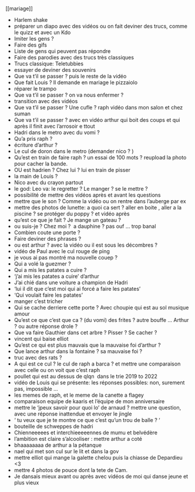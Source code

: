 [[mariage]]
- Harlem shake 
- préparer un diapo avec des vidéos ou on fait deviner des trucs, comme le quizz et avec un Kdo 
- Imiter les gens ? 
- Faire des gifs 
- Liste de gens qui peuvent pas répondre 
- Faire des parodies avec des trucs très classiques 
- Trucs classique: Teletubbies 
- essayer de deviner des souvenirs 
- Que va t’il se passer ? puis le reste de la vidéo 
- Que fait Louis ? Il demande en mariage le pizzaiolo
- réparer le trampo 
- Que va t’il se passer ? on va nous enfermer ? 
- transition avec des vidéos 
- Que va t’il se passer ? Une cufle ? raph vidéo dans mon salon et chez suman 
- Que va t’il se passer ? avec en vidéo arthur qui boit des coups et qui après il finit avec l’arrosoir e ttout 
- Hadri dans le metro avec du vomi ? 
- Qu’a pris raph ? 
- écriture d’arthur ? 
- Le cul de doron dans le metro (demander nico ? ) 
- Qu’est en train de faire raph ? un essai de 100 mots ? reupload la photo pour cacher la bande. 
- OU est hadrien ? Chez lui ? lui en train de pisser 
- la main de Louis ? 
- Nico avec du crayon partout 
- le god: Leo va: le regretter ? Le manger ? se le mettre ? 
- possibilité de mettre des vidéos après et avant les questions
- mettre que le son ? Comme la vidéo ou on rentre dans l’auberge par ex 
- mettre des photos de lunette: a quoi ca sert ? aller en boite , aller a la piscine ? se protéger du poppy ? et vidéo après 
- qu’est ce que je fait ? Je mange un gateau ? 
- ou suis-je ? Chez moi ?  a dauphine ? pas ouf … trop banal 
- Combien coute une porte ? 
- Faire deviner des phrases ? 
- ou est arthur ? avec la vidéo ou il est sous les décombres ? 
- vidéo de Paul avec le cul rouge de ping 
- je vous ai pas montré ma nouvelle couep ? 
- Qui a volé la guezmer ? 
- Qui a mis les patates a cuire ? 
- ‘j’ai mis les patates a cuire’ d’arthur 
- J’ai chié dans une voiture a champion de Hadri 
- ‘lui il dit que c’est moi qui ai forcé a faire les patates’ 
- ‘Qui voulait faire les patates’ 
- manger c’est tricher 
- Qui se cache derriere cette porte ? Avec choupie qui est au sol musique amour 
- Qu’est ce que c’est que ca ? (du vomi) des frites ? autre bouffe … Arthur ? ou autre réponse drole ? 
- Que va faire Gauthier dans cet arbre ? Pisser ? Se cacher ? 
- vincent qui baise elliot 
- Qu’est ce qui est plus mauvais que la mauvaise foi d’arthur ? 
- Que lance arthur dans la fontaine ? sa mauvaise foi ? 
- truc avec des rats ? 
- A qui est ce cul ? le cul de raph a barca ? et mettre une comparaison avec celle ou on voit que c’est raph 
- poullet qui est au dessus de qlqn  dans le trie 2019 to 2022
- vidéo de Louis qui se présente: les réponses possibles: non, surement pas, impossible … 
- les memes de raph, et le meme de la canette a flagey 
- comparaison equipe de kaaris et l’équipe de mon anniversaire 
- mettre le ‘jpeux savoir pour quoi lo’ de arnaud ? mettre une question, avec une réponse inattendue et envoyer le jingle 
- ‘ tu veux que je te montre ce que c’est qu’un trou de balle ? ‘ 
- bouteille de schweppes de hadri 
- Chienneeeees et interchieeeeennes de mumu et belvédère
- l’ambition est claire s’alcooliser : mettre arthur a coté 
- bhaaaaaaaa de arthur a la pétanque 
- nael qui met son cul sur le lit et dans la gov
- mettre elliot qui mange la galette chelou puis la chiasse de Depardieu <3 
- mettre 4 photos de pouce dont la tete de Cam. 
- Je dansais mieux avant ou après avec vidéos de moi qui danse jeune et plus vieux